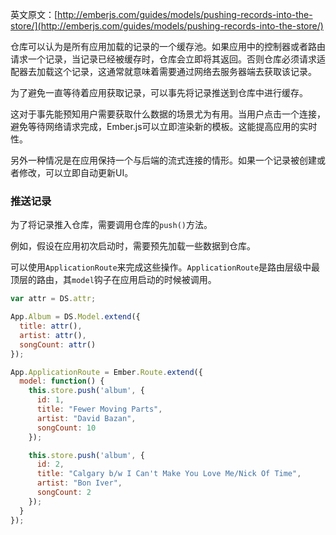 英文原文：[http://emberjs.com/guides/models/pushing-records-into-the-store/](http://emberjs.com/guides/models/pushing-records-into-the-store/)

仓库可以认为是所有应用加载的记录的一个缓存池。如果应用中的控制器或者路由请求一个记录，当记录已经被缓存时，仓库会立即将其返回。否则仓库必须请求适配器去加载这个记录，这通常就意味着需要通过网络去服务器端去获取该记录。

为了避免一直等待着应用获取记录，可以事先将记录推送到仓库中进行缓存。

这对于事先能预知用户需要获取什么数据的场景尤为有用。当用户点击一个连接，避免等待网络请求完成，Ember.js可以立即渲染新的模板。这能提高应用的实时性。

另外一种情况是在应用保持一个与后端的流式连接的情形。如果一个记录被创建或者修改，可以立即自动更新UI。

### 推送记录

为了将记录推入仓库，需要调用仓库的`push()`方法。

例如，假设在应用初次启动时，需要预先加载一些数据到仓库。

可以使用`ApplicationRoute`来完成这些操作。`ApplicationRoute`是路由层级中最顶层的路由，其`model`钩子在应用启动的时候被调用。

```js
var attr = DS.attr;

App.Album = DS.Model.extend({
  title: attr(),
  artist: attr(),
  songCount: attr()
});

App.ApplicationRoute = Ember.Route.extend({
  model: function() {
    this.store.push('album', {
      id: 1,
      title: "Fewer Moving Parts",
      artist: "David Bazan",
      songCount: 10
    });

    this.store.push('album', {
      id: 2,
      title: "Calgary b/w I Can't Make You Love Me/Nick Of Time",
      artist: "Bon Iver",
      songCount: 2
    });
  }
});
```

